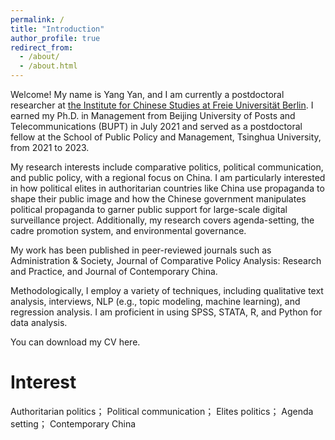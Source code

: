 ```yaml
---
permalink: /
title: "Introduction"
author_profile: true
redirect_from: 
  - /about/
  - /about.html
---
```


Welcome! My name is Yang Yan, and I am currently a postdoctoral researcher at [the Institute for Chinese Studies at Freie Universität Berlin](https://www.geschkult.fu-berlin.de/e/oas/sinologie/index.html). I earned my Ph.D. in Management from Beijing University of Posts and Telecommunications (BUPT) in July 2021 and served as a postdoctoral fellow at the School of Public Policy and Management, Tsinghua University, from 2021 to 2023.

My research interests include comparative politics, political communication, and public policy, with a regional focus on China. I am particularly interested in how political elites in authoritarian countries like China use propaganda to shape their public image and how the Chinese government manipulates political propaganda to garner public support for large-scale digital surveillance project. Additionally, my research covers agenda-setting, the cadre promotion system, and environmental governance.

My work has been published in peer-reviewed journals such as Administration & Society, Journal of Comparative Policy Analysis: Research and Practice, and Journal of Contemporary China.

Methodologically, I employ a variety of techniques, including qualitative text analysis, interviews, NLP (e.g., topic modeling, machine learning), and regression analysis. I am proficient in using SPSS, STATA, R, and Python for data analysis.

You can download my CV here.

Interest
======
Authoritarian politics；
Political communication；
Elites politics；
Agenda setting；
Contemporary China

